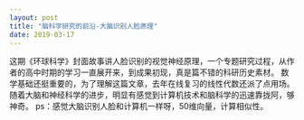 ```yaml
---
layout: post
title: "脑科学研究的前沿-大脑识别人脸原理"
date: 2019-03-17
---
```

这期《环球科学》封面故事讲人脸识别的视觉神经原理，一个专题研究过程，从作者的高中时期的学习一直展开来，到成果初现，真是篇不错的科研历史素材。
数学基础还挺重要的，为了理解这篇文章，去年在线复习的线性代数还派了点用场。
随着大脑和神经科学的进步，明显有感觉到计算机技术和脑科学的迅速靠拢阿，够神奇。
ps：感觉大脑识别人脸和计算机一样呀，50维向量，计算相似性。
